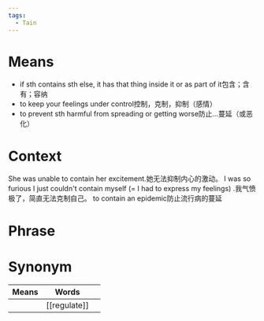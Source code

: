 ```yaml
---
tags:
  - Tain
---
```

# Means
- if sth contains sth else, it has that thing inside it or as part of it包含；含有；容纳
- to keep your feelings under control控制，克制，抑制（感情）
- to prevent sth harmful from spreading or getting worse防止…蔓延（或恶化）
# Context
She was unable to contain her excitement.她无法抑制内心的激动。
I was so furious I just couldn't contain myself (= I had to express my feelings) .我气愤极了，简直无法克制自己。
to contain an epidemic防止流行病的蔓延
# Phrase

# Synonym
| Means | Words        |     |
| ----- | ------------ | --- |
|       | [[regulate]] |     |
